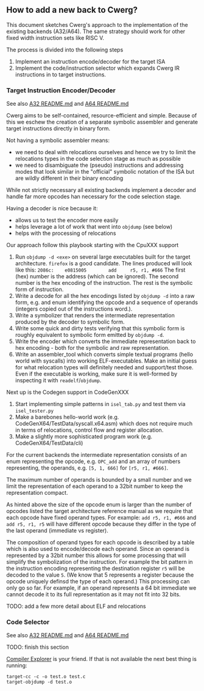 ## How to add a new back to Cwerg?

This document sketches Cwerg's approach to the implementation of the existing backends
 (A32/A64). The same strategy should work for other fixed width instruction sets
 like RISC V.
 
 The process is divided into the following steps
 1. Implement an instruction encode/decoder for the target ISA
 2. Implement the code/instruction selector which expands Cwerg IR instructions in to target
    instructions.
 
 
 ### Target Instruction Encoder/Decoder
 
See also [A32 README.md](../CpuA32) and [A64 README.md](../CpuA64)

Cwerg aims to be self-contained, resource-efficient and simple.
Because of this we eschew the creation of a separate symbolic assembler and generate 
target instructions directly in binary form.

Not having a symbolic assembler means:
* we need to deal with relocations ourselves and hence we try to limit the 
  relocations types in the code selection stage as much as possible
* we need to disambiguate the (pseudo) instructions and addressing modes 
  that look similar in the "official" symbolic notation of the ISA but are wildly
  different in their binary encoding
  
While not strictly necessary all existing backends implement a decoder and handle
far more opcodes han necessary for the code selection stage.  

Having a decoder is nice because it:
* allows us to test the encoder more easily 
* helps leverage a lot of work that went into `objdump` (see below)
* helps with the processing of relocations

Our approach follow this playbook starting with the CpuXXX support

1.  Run `objdump -d <exe>` on several large executables built for the target 
    architecture. `firefox` is a good candidate.
    The lines produced will look like this:
    `2086c:    e0815005        add     r5, r1, #666`
    The first (hex) number is the address (which can be ignored). The second number 
    is the hex encoding of the instruction. The rest is the symbolic form of
    instruction. 
2.  Write a decode for all the hex encodings listed by `objdump -d` into a raw form, e.g.
    and enum identifying the opcode and a sequence of operands (integers copied out of 
    the instructions word.).
3.  Write a symbolizer that renders the intermediate representation produced by
    the decoder to symbolic form. 
4.  Write some quick and dirty tests verifying that this symbolic form is roughly
    equivalent to symbolic form emitted by `objdump -d`.
5.  Write the encoder which converts the immediate representation back to hex
    encoding - both for the symbolic and raw representation.
6.  Write an assembler_tool which converts simple textual programs (hello world 
    with syscalls) into working ELF-executables. Make an initial guess for what 
    relocation types will definitely needed and support/test those. 
    Even if the executable is working, make sure it is well-formed by inspecting
    it with `readelf`/`objdump`.

Next up is the Codegen support in CodeGenXXX
 
1.  Start implementing simple patterns in `isel_tab.py` and test them via
    `isel_tester.py` 
2.  Make a barebones hello-world work (e.g. CodeGenX64/TestData/syscall.x64.asm)
    which does not require much in terms of relocations, control flow and register allocation.
3. Make a slightly more sophisticated program work (e.g. CodeGenX64/TestData/cli)
 
For the current backends the intermediate representation consists of an enum
representing the opcode, e.g. `OPC_add` and an array of numbers representing,
the operands, e.g.  `[5, 1, 666]` for `[r5, r1, #666]`.

The maximum number of operands is bounded by a small number and we limit the 
representation of each operand to a 32bit number to keep the representation compact.

As hinted above the size of the opcode enum is larger than the number of 
opcodes listed the target architecture reference manual as we require that each 
opcode have fixed operand types.
For example:
`add r5, r1, #666` and `add r5, r1, r5` will have different opcode because they
differ in the type of the last operand (immediate vs register).

The composition of operand types for each opcode is described by a table which is also 
used to encode/decode each operand. Since an operand is represented by 
a 32bit number this allows for some processing that will simplify the
symbolization of the instruction. For example the bit pattern in the instruction
encoding representing the destination register `r5` will be decoded to the value `5`.
(We know that 5 represents a register because the opcode uniquely definsd the type
of each operand.) This processing can only go so far. For example, if an operand
represents a 64 bit immediate we cannot decode it to its full representation as
it may not fit into 32 bits.

TODO: add a few more detail about ELF and relocations

### Code Selector

See also [A32 README.md](../CodeGenA32) and [A64 README.md](../CodeGenA64)

TODO: finish this section

[Compiler Explorer](godbolt.org) is your friend. If that is not available the next
best thing is running:
```
target-cc -c -o test.o test.c
target-objdump -d test.o
```

 


  


